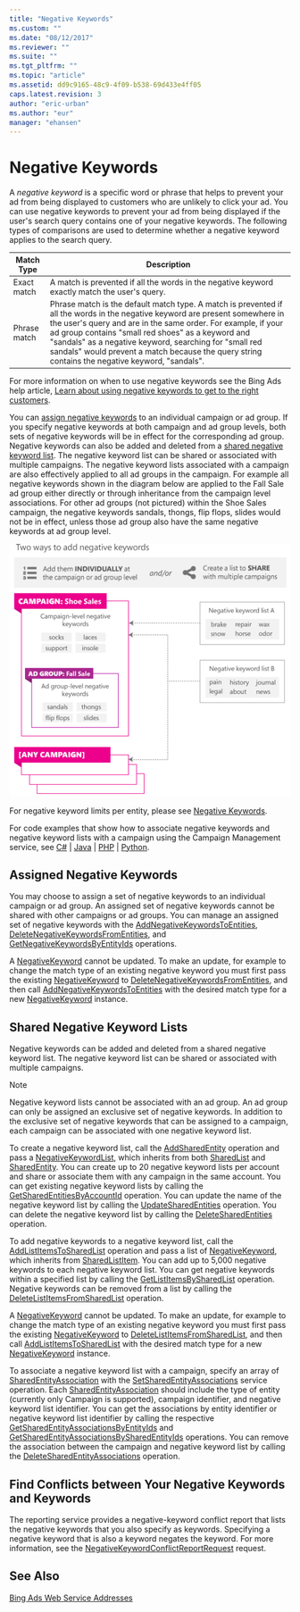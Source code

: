 ```yaml
---
title: "Negative Keywords"
ms.custom: ""
ms.date: "08/12/2017"
ms.reviewer: ""
ms.suite: ""
ms.tgt_pltfrm: ""
ms.topic: "article"
ms.assetid: dd9c9165-48c9-4f09-b538-69d433e4ff05
caps.latest.revision: 3
author: "eric-urban"
ms.author: "eur"
manager: "ehansen"
---
```

# Negative Keywords
A *negative keyword* is a specific word or phrase that helps to prevent your ad from being displayed to customers who are unlikely to click your ad. You can use negative keywords to prevent your ad from being displayed if the user's search query contains one of your negative keywords. The following types of comparisons are used to determine whether a negative keyword applies to the search query.

|Match Type|Description|
|--------------|---------------|
|Exact match|A match is prevented if all the words in the negative keyword exactly match the user's query.|
|Phrase match|Phrase match is the default match type. A match is prevented if all the words in the negative keyword are present somewhere in the user's query and are in the same order. For example, if your ad group contains "small red shoes" as a keyword and "sandals" as a negative keyword, searching for "small red sandals" would prevent a match because the query string contains the negative keyword, "sandals".|
For more information on when to use negative keywords see the Bing Ads help article, [Learn about using negative keywords to get to the right customers](http://help.bingads.microsoft.com/apex/index/3/en-us/51014).

You can [assign negative keywords](#assignednegativekeywords) to an individual campaign or ad group. If you specify negative keywords at both campaign and ad group levels, both sets of negative keywords will be in effect for the corresponding ad group. Negative keywords can also be added and deleted from a [shared negative keyword list](#sharednegativekeywordlists). The negative keyword list can be shared or associated with multiple campaigns. The negative keyword lists associated with a campaign are also effectively applied to all ad groups in the campaign. For example all negative keywords shown in the diagram below are applied to the Fall Sale ad group either directly or through inheritance from the campaign level associations. For other ad groups (not pictured) within the Shoe Sales campaign, the negative keywords sandals, thongs, flip flops, slides would not be in effect, unless those ad group also have the same negative keywords at ad group level.

![negative_keywords_structured](../concepts/media/negative-keywords-structured.png "negative_keywords_structured")

For negative keyword limits per entity, please see [Negative Keywords](../concepts/entity-hierarchy-and-limits.md#negativekeywords).

For code examples that show how to associate negative keywords and negative keyword lists with a campaign using the Campaign Management service, see [C&#35;](../concepts/negative-keywords-in-csharp.md) | [Java](../concepts/negative-keywords-in-java.md) | [PHP](../concepts/negative-keywords-in-php.md) | [Python](../concepts/negative-keywords-in-python.md).

## <a name="assignednegativekeywords"></a>Assigned Negative Keywords
You may choose to assign a set of negative keywords to an individual campaign or ad group. An assigned set of negative keywords cannot be shared with other campaigns or ad groups. You can manage an assigned set of negative keywords with the [AddNegativeKeywordsToEntities](https://msdn.microsoft.com/en-us/library/dn743724.aspx), [DeleteNegativeKeywordsFromEntities](https://msdn.microsoft.com/en-us/library/dn743725.aspx), and [GetNegativeKeywordsByEntityIds](https://msdn.microsoft.com/en-us/library/dn743730.aspx) operations.

A [NegativeKeyword](https://msdn.microsoft.com/en-us/library/dn743739.aspx) cannot be updated. To make an update, for example to change the match type of an existing negative keyword you must first pass the existing [NegativeKeyword](https://msdn.microsoft.com/en-us/library/dn743739.aspx) to [DeleteNegativeKeywordsFromEntities](https://msdn.microsoft.com/en-us/library/dn743725.aspx), and then call [AddNegativeKeywordsToEntities](https://msdn.microsoft.com/en-us/library/dn743724.aspx) with the desired match type for a new [NegativeKeyword](https://msdn.microsoft.com/en-us/library/dn743739.aspx) instance.

## <a name="sharednegativekeywordlists"></a>Shared Negative Keyword Lists
Negative keywords can be added and deleted from a shared negative keyword list. The negative keyword list can be shared or associated with multiple campaigns.

> [!NOTE]
> Negative keyword lists cannot be associated with an ad group. An ad group can only be assigned an exclusive set of negative keywords. In addition to the exclusive set of negative keywords that can be assigned to a campaign, each campaign can be associated with one negative keyword list.

To create a negative keyword list, call the [AddSharedEntity](https://msdn.microsoft.com/en-us/library/dn743722.aspx) operation and pass a [NegativeKeywordList](https://msdn.microsoft.com/en-us/library/dn743737.aspx), which inherits from both [SharedList](https://msdn.microsoft.com/en-us/library/dn743734.aspx) and [SharedEntity](https://msdn.microsoft.com/en-us/library/dn743735.aspx). You can create up to 20 negative keyword lists per account and share or associate them with any campaign in the same account. You can get existing negative keyword lists by calling the [GetSharedEntitiesByAccountId](https://msdn.microsoft.com/en-us/library/dn743728.aspx) operation. You can update the name of the negative keyword list by calling the [UpdateSharedEntities](https://msdn.microsoft.com/en-us/library/dn743732.aspx) operation. You can delete the negative keyword list by calling the [DeleteSharedEntities](https://msdn.microsoft.com/en-us/library/dn743726.aspx) operation.

To add negative keywords to a negative keyword list, call the [AddListItemsToSharedList](https://msdn.microsoft.com/en-us/library/dn743721.aspx) operation and pass a list of [NegativeKeyword](https://msdn.microsoft.com/en-us/library/dn743739.aspx), which inherits from [SharedListItem](https://msdn.microsoft.com/en-us/library/dn743738.aspx). You can add up to 5,000 negative keywords to each negative keyword list. You can get negative keywords within a specified list by calling the [GetListItemsBySharedList](https://msdn.microsoft.com/en-us/library/dn743729.aspx) operation. Negative keywords can be removed from a list by calling the [DeleteListItemsFromSharedList](https://msdn.microsoft.com/en-us/library/dn743723.aspx) operation.

A [NegativeKeyword](https://msdn.microsoft.com/en-us/library/dn743739.aspx) cannot be updated. To make an update, for example to change the match type of an existing negative keyword you must first pass the existing [NegativeKeyword](https://msdn.microsoft.com/en-us/library/dn743739.aspx) to [DeleteListItemsFromSharedList](https://msdn.microsoft.com/en-us/library/dn743723.aspx), and then call [AddListItemsToSharedList](https://msdn.microsoft.com/en-us/library/dn743721.aspx) with the desired match type for a new [NegativeKeyword](https://msdn.microsoft.com/en-us/library/dn743739.aspx) instance.

To associate a negative keyword list with a campaign, specify an array of [SharedEntityAssociation](https://msdn.microsoft.com/en-us/library/dn743769.aspx) with the [SetSharedEntityAssociations](https://msdn.microsoft.com/en-us/library/dn743780.aspx) service operation. Each [SharedEntityAssociation](https://msdn.microsoft.com/en-us/library/dn743769.aspx) should include the type of entity (currently only Campaign is supported), campaign identifier, and negative keyword list identifier. You can get the associations by entity identifier or negative keyword list identifier by calling the respective [GetSharedEntityAssociationsByEntityIds](https://msdn.microsoft.com/en-us/library/dn743771.aspx) and [GetSharedEntityAssociationsBySharedEntityIds](https://msdn.microsoft.com/en-us/library/dn743773.aspx) operations. You can remove the association between the campaign and negative keyword list by calling the [DeleteSharedEntityAssociations](https://msdn.microsoft.com/en-us/library/dn743727.aspx) operation.

## Find Conflicts between Your Negative Keywords and Keywords
The reporting service provides a negative-keyword conflict report that lists the negative keywords that you also specify as keywords. Specifying a negative keyword that is also a keyword negates the keyword. For more information, see the [NegativeKeywordConflictReportRequest](https://msdn.microsoft.com/en-us/library/hh560534.aspx) request.

## See Also
[Bing Ads Web Service Addresses](../concepts/bing-ads-web-service-addresses.md)

